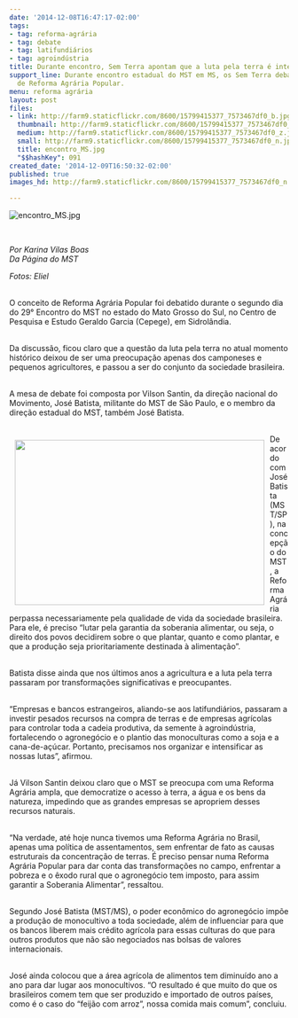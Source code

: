 ```yaml
---
date: '2014-12-08T16:47:17-02:00'
tags:
- tag: reforma-agrária
- tag: debate
- tag: latifundiários
- tag: agroindústria
title: Durante encontro, Sem Terra apontam que a luta pela terra é interesse de todos
support_line: Durante encontro estadual do MST em MS, os Sem Terra debateram o conceito
  de Reforma Agrária Popular.
menu: reforma agrária
layout: post
files:
- link: http://farm9.staticflickr.com/8600/15799415377_7573467df0_b.jpg
  thumbnail: http://farm9.staticflickr.com/8600/15799415377_7573467df0_t.jpg
  medium: http://farm9.staticflickr.com/8600/15799415377_7573467df0_z.jpg
  small: http://farm9.staticflickr.com/8600/15799415377_7573467df0_n.jpg
  title: encontro_MS.jpg
  "$$hashKey": 091
created_date: '2014-12-09T16:50:32-02:00'
published: true
images_hd: http://farm9.staticflickr.com/8600/15799415377_7573467df0_n.jpg

---
```

<p><img alt="encontro_MS.jpg" src="http://farm9.staticflickr.com/8600/15799415377_7573467df0_b.jpg" /></p>

<p>&nbsp;</p>

<p><em>Por&nbsp;Karina Vilas Boas&nbsp;<br />
Da P&aacute;gina do MST</em></p>

<p><em>Fotos: Eliel</em></p>

<p><br />
O conceito de Reforma Agr&aacute;ria Popular foi debatido durante o segundo dia do 29&deg; Encontro do MST no estado do Mato Grosso do Sul, no Centro de Pesquisa e Estudo Geraldo Garcia (Cepege), em Sidrol&acirc;ndia.</p>

<p><br />
Da discuss&atilde;o, ficou claro que a quest&atilde;o da luta pela terra no atual momento hist&oacute;rico deixou de ser uma preocupa&ccedil;&atilde;o apenas dos camponeses e pequenos agricultores, e passou a ser do conjunto da sociedade brasileira.</p>

<p><br />
A mesa de debate foi composta por Vilson Santin, da dire&ccedil;&atilde;o nacional do Movimento, Jos&eacute; Batista, militante do MST de S&atilde;o Paulo, e o membro da dire&ccedil;&atilde;o estadual do MST, tamb&eacute;m Jos&eacute; Batista.&nbsp;</p>

<p><br />
<img alt="" height="298" src="http://www.antigo.mst.org.br/sites/default/files/encontro_MS2.jpg" style="margin:10px; float:left" width="450" />De acordo com Jos&eacute; Batista (MST/SP), na concep&ccedil;&atilde;o do MST, a Reforma Agr&aacute;ria perpassa necessariamente pela qualidade de vida da sociedade brasileira. Para ele, &eacute; preciso &ldquo;lutar pela garantia da soberania alimentar, ou seja, o direito dos povos decidirem sobre o que plantar, quanto e como plantar, e que a produ&ccedil;&atilde;o seja prioritariamente destinada &agrave; alimenta&ccedil;&atilde;o&rdquo;.</p>

<p><br />
Batista disse ainda que nos &uacute;ltimos anos a agricultura e a luta pela terra passaram por transforma&ccedil;&otilde;es significativas e preocupantes.&nbsp;</p>

<p><br />
&ldquo;Empresas e bancos estrangeiros, aliando-se aos latifundi&aacute;rios, passaram a investir pesados recursos na compra de terras e de empresas agr&iacute;colas para controlar toda a cadeia produtiva, da semente &agrave; agroind&uacute;stria, fortalecendo o agroneg&oacute;cio e o plantio das monoculturas como a soja e a cana-de-a&ccedil;&uacute;car. Portanto, precisamos nos organizar e intensificar as nossas lutas&rdquo;, afirmou.</p>

<p><br />
J&aacute; Vilson Santin deixou claro que o MST se preocupa com uma Reforma Agr&aacute;ria ampla, que democratize o acesso &agrave; terra, a &aacute;gua e os bens da natureza, impedindo que as grandes empresas se apropriem desses recursos naturais.&nbsp;</p>

<p><br />
&ldquo;Na verdade, at&eacute; hoje nunca tivemos uma Reforma Agr&aacute;ria no Brasil, apenas uma pol&iacute;tica de assentamentos, sem enfrentar de fato as causas estruturais da concentra&ccedil;&atilde;o de terras. &Eacute; preciso pensar numa Reforma Agr&aacute;ria Popular para dar conta das transforma&ccedil;&otilde;es no campo, enfrentar a pobreza e o &ecirc;xodo rural que o agroneg&oacute;cio tem imposto, para assim garantir a Soberania Alimentar&rdquo;, ressaltou.</p>

<p><br />
Segundo Jos&eacute; Batista (MST/MS), o poder econ&ocirc;mico do agroneg&oacute;cio imp&otilde;e a produ&ccedil;&atilde;o de monocultivo a toda sociedade, al&eacute;m de influenciar para que os bancos liberem mais cr&eacute;dito agr&iacute;cola para essas culturas do que para outros produtos que n&atilde;o s&atilde;o negociados nas bolsas de valores internacionais.&nbsp;</p>

<p><br />
Jos&eacute; ainda colocou que a &aacute;rea agr&iacute;cola de alimentos tem diminu&iacute;do ano a ano para dar lugar aos monocultivos. &ldquo;O resultado &eacute; que muito do que os brasileiros comem tem que ser produzido e importado de outros pa&iacute;ses, como &eacute; o caso do &ldquo;feij&atilde;o com arroz&rdquo;, nossa comida mais comum&rdquo;, concluiu.</p>
